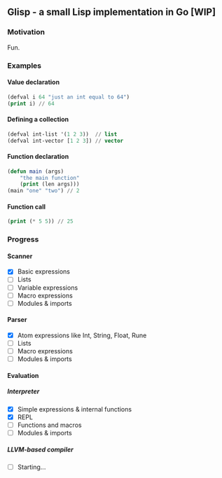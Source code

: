 ## Glisp - a small Lisp implementation in Go [WIP]

### Motivation
Fun.

### Examples
#### Value declaration
```lisp
(defval i 64 "just an int equal to 64")
(print i) // 64
```
#### Defining a collection
```lisp
(defval int-list '(1 2 3))  // list
(defval int-vector [1 2 3]) // vector
```
#### Function declaration
```lisp
(defun main (args)
    "the main function"
    (print (len args)))
(main "one" "two") // 2
```
#### Function call
```lisp
(print (* 5 5)) // 25
```

### Progress

#### Scanner
- [x] Basic expressions
- [ ] Lists
- [ ] Variable expressions
- [ ] Macro expressions
- [ ] Modules & imports
#### Parser
- [x] Atom expressions like Int, String, Float, Rune
- [ ] Lists
- [ ] Macro expressions
- [ ] Modules & imports
#### Evaluation
##### Interpreter
- [x] Simple expressions & internal functions
- [x] REPL
- [ ] Functions and macros
- [ ] Modules & imports
##### LLVM-based compiler
- [ ] Starting...
